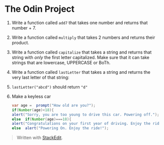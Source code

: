 # The Odin Project 
1.  Write a function called  `add7`  that takes one number and returns that number + 7.


2.  Write a function called  `multiply`  that takes 2 numbers and returns their product.


3.  Write a function called  `capitalize`  that takes a string and returns that string with  _only_  the first letter capitalized. Make sure that it can take strings that are lowercase, UPPERCASE or BoTh.


4.  Write a function called  `lastLetter`  that takes a string and returns the very last letter of that string:

5.  `lastLetter("abcd")`  should return  `"d"`

6. Make a keyless car
	```java
	var age =  prompt("How old are you?");
	if(Number(age)<18){
	alert("Sorry, you are too young to drive this car. Powering off.");}
	else  if(Number(age)===18){
	alert("Congratulations on your first year of driving. Enjoy the ride!");}
	else  alert("Powering On. Enjoy the ride!");
	```

> Written with [StackEdit](https://stackedit.io/).
<!--stackedit_data:
eyJoaXN0b3J5IjpbMTIzMTY2NzUyNiwxNzQ0MjA3MTM5LC05Mj
I2NDgyMjcsNzMwOTk4MTE2XX0=
-->